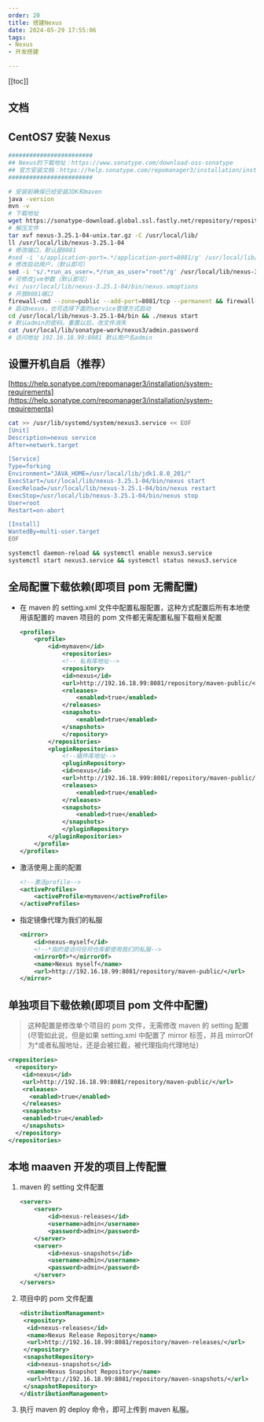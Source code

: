 ```yaml
---
order: 20
title: 搭建Nexus
date: 2024-05-29 17:55:06
tags:
- Nexus
- 开发搭建

---
```


<!-- more -->
[[toc]]

## 文档

## CentOS7 安装 Nexus

```bash
########################
## Nexus的下载地址：https://www.sonatype.com/download-oss-sonatype
## 官方安装文档：https://help.sonatype.com/repomanager3/installation/installation-methods
########################

# 安装前确保已经安装JDK和maven
java -version
mvn -v
# 下载地址
wget https://sonatype-download.global.ssl.fastly.net/repository/repositoryManager/3/nexus-3.25.1-04-unix.tar.gz
# 解压文件
tar xvf nexus-3.25.1-04-unix.tar.gz -C /usr/local/lib/
ll /usr/local/lib/nexus-3.25.1-04
# 修改端口，默认是8081
#sed -i 's/application-port=.*/application-port=8081/g' /usr/local/lib/nexus-3.25.1-04/etc/nexus-default.properties
# 修改启动用户，（默认即可）
sed -i 's/.*run_as_user=.*/run_as_user="root"/g' /usr/local/lib/nexus-3.25.1-04/bin/nexus.rc
# 可修改jvm参数（默认即可）
#vi /usr/local/lib/nexus-3.25.1-04/bin/nexus.vmoptions
# 开放8081端口
firewall-cmd --zone=public --add-port=8081/tcp --permanent && firewall-cmd --reload
# 启动nexus，也可选择下面的service管理方式启动
cd /usr/local/lib/nexus-3.25.1-04/bin && ./nexus start
# 默认admin的密码，重置以后，改文件消失
cat /usr/local/lib/sonatype-work/nexus3/admin.password
# 访问地址 192.16.18.99:8081 默认用户名admin
```

## 设置开机自启（推荐）

[https://help.sonatype.com/repomanager3/installation/system-requirements](https://help.sonatype.com/repomanager3/installation/system-requirements)

```bash
cat >> /usr/lib/systemd/system/nexus3.service << EOF
[Unit]
Description=nexus service
After=network.target

[Service]
Type=forking
Environment="JAVA_HOME=/usr/local/lib/jdk1.8.0_201/"
ExecStart=/usr/local/lib/nexus-3.25.1-04/bin/nexus start
ExecReload=/usr/local/lib/nexus-3.25.1-04/bin/nexus restart
ExecStop=/usr/local/lib/nexus-3.25.1-04/bin/nexus stop
User=root
Restart=on-abort

[Install]
WantedBy=multi-user.target
EOF
```

```bash
systemctl daemon-reload && systemctl enable nexus3.service
systemctl start nexus3.service && systemctl status nexus3.service
```

## 全局配置下载依赖(即项目 pom 无需配置)

- 在 maven 的 setting.xml 文件中配置私服配置，这种方式配置后所有本地使用该配置的 maven 项目的 pom 文件都无需配置私服下载相关配置

  ```xml
  <profiles>
      <profile>
          <id>mymaven</id>
              <repositories>
              <!-- 私有库地址-->
              <repository>
              <id>nexus</id>
              <url>http://192.16.18.99:8081/repository/maven-public/</url>
              <releases>
                  <enabled>true</enabled>
              </releases>
              <snapshots>
                  <enabled>true</enabled>
              </snapshots>
              </repository>
          </repositories>
          <pluginRepositories>
              <!--插件库地址-->
              <pluginRepository>
              <id>nexus</id>
              <url>http://192.16.18.999:8081/repository/maven-public/</url>
              <releases>
                  <enabled>true</enabled>
              </releases>
              <snapshots>
                  <enabled>true</enabled>
              </snapshots>
              </pluginRepository>
          </pluginRepositories>
      </profile>
  </profiles>
  ```

- 激活使用上面的配置

  ```xml
  <!--激活profile-->
  <activeProfiles>
      <activeProfile>mymaven</activeProfile>
  </activeProfiles>
  ```

- 指定镜像代理为我们的私服

  ```xml
  <mirror>
      <id>nexus-myself</id>
      <!--*指的是访问任何仓库都使用我们的私服-->
      <mirrorOf>*</mirrorOf>
      <name>Nexus myself</name>
      <url>http://192.16.18.99:8081/repository/maven-public/</url>
  </mirror>
  ```

## 单独项目下载依赖(即项目 pom 文件中配置)

> 这种配置是修改单个项目的 pom 文件，无需修改 maven 的 setting 配置(尽管如此说，但是如果 setting.xml 中配置了 mirror 标签，并且 mirrorOf 为\*或者私服地址，还是会被拦截，被代理指向代理地址)

```xml
<repositories>
  <repository>
    <id>nexus</id>
    <url>http://192.16.18.99:8081/repository/maven-public/</url>
    <releases>
      <enabled>true</enabled>
    </releases>
    <snapshots>
    <enabled>true</enabled>
    </snapshots>
  </repository>
</repositories>
```

## 本地 maaven 开发的项目上传配置

1. maven 的 setting 文件配置

   ```xml
   <servers>
       <server>
           <id>nexus-releases</id>
           <username>admin</username>
           <password>admin</password>
       </server>
       <server>
           <id>nexus-snapshots</id>
           <username>admin</username>
           <password>admin</password>
       </server>
   </servers>
   ```

2. 项目中的 pom 文件配置

   ```xml
   <distributionManagement>
    <repository>
     <id>nexus-releases</id>
     <name>Nexus Release Repository</name>
     <url>http://192.16.18.99:8081/repository/maven-releases/</url>
    </repository>
    <snapshotRepository>
     <id>nexus-snapshots</id>
     <name>Nexus Snapshot Repository</name>
     <url>http://192.16.18.99:8081/repository/maven-snapshots/</url>
    </snapshotRepository>
   </distributionManagement>
   ```

3. 执行 maven 的 deploy 命令，即可上传到 maven 私服。
